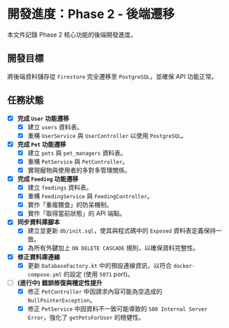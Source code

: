 # 開發進度：Phase 2 - 後端遷移

本文件記錄 Phase 2 核心功能的後端開發進度。

## 開發目標

將後端資料儲存從 `Firestore` 完全遷移至 `PostgreSQL`，並確保 API 功能正常。

## 任務狀態

-   [x] **完成 `User` 功能遷移**
    -   [x] 建立 `users` 資料表。
    -   [x] 重構 `UserService` 與 `UserController` 以使用 `PostgreSQL`。

-   [x] **完成 `Pet` 功能遷移**
    -   [x] 建立 `pets` 與 `pet_managers` 資料表。
    -   [x] 重構 `PetService` 與 `PetController`。
    -   [x] 實現寵物與使用者的多對多管理關係。

-   [x] **完成 `Feeding` 功能遷移**
    -   [x] 建立 `feedings` 資料表。
    -   [x] 重構 `FeedingService` 與 `FeedingController`。
    -   [x] 實作「重複餵食」的防呆機制。
    -   [x] 實作「取得當前狀態」的 API 端點。

-   [x] **同步資料庫腳本**
    -   [x] 建立並更新 `db/init.sql`，使其與程式碼中的 `Exposed` 資料表定義保持一致。
    *   [x] 為所有外鍵加上 `ON DELETE CASCADE` 規則，以確保資料完整性。

-   [x] **修正資料庫連線**
    *   [x] 更新 `DatabaseFactory.kt` 中的預設連線資訊，以符合 `docker-compose.yml` 的設定 (使用 `5071` port)。

-   [ ] **(進行中) 錯誤修復與穩定性提升**
    *   [x] 修正 `PetController` 中因請求內容可能為空造成的 `NullPointerException`。
    *   [x] 修正 `PetService` 中因資料不一致可能導致的 `500 Internal Server Error`，強化了 `getPetsForUser` 的穩健性。
